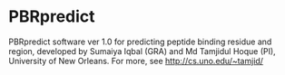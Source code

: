 # PBRpredict
PBRpredict software ver 1.0 for predicting peptide binding residue and region, developed by Sumaiya Iqbal (GRA) and Md Tamjidul Hoque (PI), University of New Orleans. For more, see http://cs.uno.edu/~tamjid/
